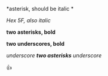 *asterisk, should be italic *

_Hex 5F, also italic_

**two asterisks, bold**

__two underscores, bold__

_underscore **two asterisks** underscore_ 

:+1:
